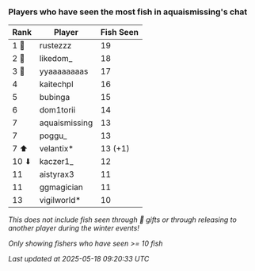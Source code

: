 ### Players who have seen the most fish in aquaismissing's chat
| Rank | Player | Fish Seen |
|------|--------|-----------|
| 1 🥇  | rustezzz  | 19 |
| 2 🥈  | likedom_  | 18 |
| 3 🥉  | yyaaaaaaaas  | 17 |
| 4  | kaitechpl  | 16 |
| 5  | bubinga  | 15 |
| 6  | dom1torii  | 14 |
| 7  | aquaismissing  | 13 |
| 7  | poggu_  | 13 |
| 7 ⬆ | velantix*  | 13 (+1) |
| 10 ⬇ | kaczer1_  | 12 |
| 11  | aistyrax3  | 11 |
| 11  | ggmagician  | 11 |
| 13  | vigilworld*  | 10 |

_This does not include fish seen through 🎁 gifts or through releasing to another player during the winter events!_

_Only showing fishers who have seen >= 10 fish_

_Last updated at 2025-05-18 09:20:33 UTC_